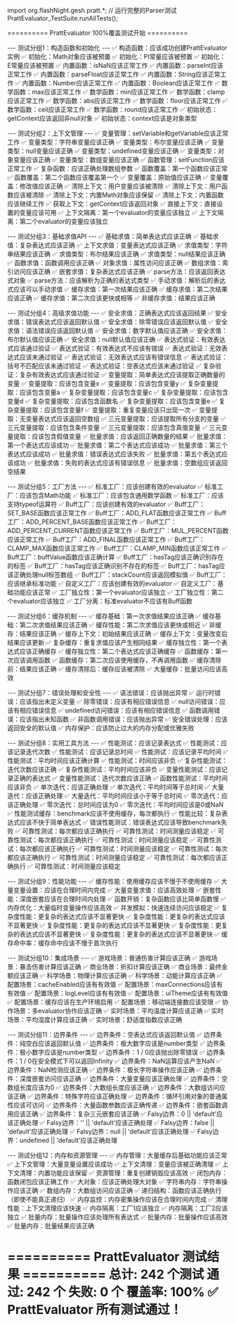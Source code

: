 import org.flashNight.gesh.pratt.*;
// 运行完整的Parser测试
PrattEvaluator_TestSuite.runAllTests();



========== PrattEvaluator 100%覆盖测试开始 ==========

--- 测试分组1：构造函数和初始化 ---
  ✅ 构造函数：应该成功创建PrattEvaluator实例
  ✅ 初始化：Math对象应该被预置
  ✅ 初始化：PI常量应该被预置
  ✅ 初始化：E常量应该被预置
  ✅ 内置函数：isNaN应该正常工作
  ✅ 内置函数：parseInt应该正常工作
  ✅ 内置函数：parseFloat应该正常工作
  ✅ 内置函数：String应该正常工作
  ✅ 内置函数：Number应该正常工作
  ✅ 内置函数：Boolean应该正常工作
  ✅ 数学函数：max应该正常工作
  ✅ 数学函数：min应该正常工作
  ✅ 数学函数：clamp应该正常工作
  ✅ 数学函数：abs应该正常工作
  ✅ 数学函数：floor应该正常工作
  ✅ 数学函数：ceil应该正常工作
  ✅ 数学函数：round应该正常工作
  ✅ 初始状态：getContext应该返回非null对象
  ✅ 初始状态：context应该是对象类型

--- 测试分组2：上下文管理 ---
  ✅ 变量管理：setVariable和getVariable应该正常工作
  ✅ 变量类型：字符串变量应该正确
  ✅ 变量类型：布尔变量应该正确
  ✅ 变量类型：null变量应该正确
  ✅ 变量类型：undefined变量应该正确
  ✅ 变量类型：对象变量应该正确
  ✅ 变量类型：数组变量应该正确
  ✅ 函数管理：setFunction应该正常工作
  ✅ 复杂函数：应该正确处理数组参数
  ✅ 函数覆盖：第一个函数应该正常
  ✅ 函数覆盖：第二个函数应该覆盖第一个
  ✅ 变量覆盖：原始值应该正确
  ✅ 变量覆盖：修改值应该正确
  ✅ 清除上下文：用户变量应该被清除
  ✅ 清除上下文：用户函数应该被清除
  ✅ 清除上下文：内置Math对象应该保留
  ✅ 清除上下文：内置函数应该继续工作
  ✅ 获取上下文：getContext应该返回对象
  ✅ 直接上下文：直接设置的变量应该可用
  ✅ 上下文隔离：第一个evaluator的变量应该独立
  ✅ 上下文隔离：第二个evaluator的变量应该独立

--- 测试分组3：基础求值API ---
  ✅ 基础求值：简单表达式应该正确
  ✅ 基础求值：复杂表达式应该正确
  ✅ 上下文求值：变量表达式应该正确
  ✅ 求值类型：字符串结果应该正确
  ✅ 求值类型：布尔结果应该正确
  ✅ 求值类型：null结果应该正确
  ✅ 函数求值：函数调用应该正确
  ✅ 对象求值：属性访问应该正确
  ✅ 数组求值：索引访问应该正确
  ✅ 嵌套求值：复杂表达式应该正确
  ✅ parse方法：应该返回表达式对象
  ✅ parse方法：应该解析为正确的表达式类型
  ✅ 手动求值：解析后的表达式应该可以手动求值
  ✅ 缓存求值：第一次结果应该正确
  ✅ 缓存求值：第二次结果应该正确
  ✅ 缓存求值：第二次应该更快或相等
  ✅ 非缓存求值：结果应该正确

--- 测试分组4：高级求值功能 ---
  ✅ 安全求值：正确表达式应该返回结果
  ✅ 安全求值：错误表达式应该返回默认值
  ✅ 安全求值：除零错误应该返回默认值
  ✅ 安全求值：语法错误应该返回默认值
  ✅ 安全求值：数字默认值应该正确
  ✅ 安全求值：布尔默认值应该正确
  ✅ 安全求值：null默认值应该正确
  ✅ 表达式验证：有效表达式应该通过验证
  ✅ 表达式验证：有效表达式不应该有错误
  ✅ 表达式验证：无效表达式应该未通过验证
  ✅ 表达式验证：无效表达式应该有错误信息
  ✅ 表达式验证：括号不匹配应该未通过验证
  ✅ 表达式验证：空表达式应该未通过验证
  ✅ 复杂验证：复杂有效表达式应该通过验证
  ✅ 变量提取：简单表达式应该提取正确数量的变量
  ✅ 变量提取：应该包含变量x
  ✅ 变量提取：应该包含变量y
  ✅ 复杂变量提取：应该包含变量a
  ✅ 复杂变量提取：应该包含变量c
  ✅ 复杂变量提取：应该包含变量d
  ✅ 复杂变量提取：应该包含函数名
  ✅ 复杂变量提取：应该包含变量e
  ✅ 复杂变量提取：应该包含变量f
  ✅ 变量提取：重复变量应该只出现一次
  ✅ 变量提取：无变量表达式应该返回空数组
  ✅ 三元变量提取：应该提取所有分支的变量
  ✅ 三元变量提取：应该包含条件变量
  ✅ 三元变量提取：应该包含真值变量
  ✅ 三元变量提取：应该包含假值变量
  ✅ 批量求值：应该返回正确数量的结果
  ✅ 批量求值：第一个表达式应该成功
  ✅ 批量求值：第二个表达式应该成功
  ✅ 批量求值：第三个表达式应该成功
  ✅ 批量求值：错误表达式应该失败
  ✅ 批量求值：第五个表达式应该成功
  ✅ 批量求值：失败的表达式应该有错误信息
  ✅ 批量求值：空数组应该返回空结果

--- 测试分组5：工厂方法 ---
  ✅ 标准工厂：应该创建有效的evaluator
  ✅ 标准工厂：应该包含Math功能
  ✅ 标准工厂：应该包含通用数学函数
  ✅ 标准工厂：应该支持typeof运算符
  ✅ Buff工厂：应该创建有效的evaluator
  ✅ Buff工厂：SET_BASE函数应该正常工作
  ✅ Buff工厂：ADD_FLAT函数应该正常工作
  ✅ Buff工厂：ADD_PERCENT_BASE函数应该正常工作
  ✅ Buff工厂：ADD_PERCENT_CURRENT函数应该正常工作
  ✅ Buff工厂：MUL_PERCENT函数应该正常工作
  ✅ Buff工厂：ADD_FINAL函数应该正常工作
  ✅ Buff工厂：CLAMP_MAX函数应该正常工作
  ✅ Buff工厂：CLAMP_MIN函数应该正常工作
  ✅ Buff工厂：buffValue函数应该正确计算
  ✅ Buff工厂：hasTag应该正确识别存在的标签
  ✅ Buff工厂：hasTag应该正确识别不存在的标签
  ✅ Buff工厂：hasTag应该正确处理null标签数组
  ✅ Buff工厂：stackCount应该返回模拟值
  ✅ Buff工厂：应该继承标准功能
  ✅ 自定义工厂：应该创建有效的evaluator
  ✅ 自定义工厂：基础功能应该正常
  ✅ 工厂独立性：第一个evaluator应该独立
  ✅ 工厂独立性：第二个evaluator应该独立
  ✅ 工厂分离：标准evaluator不应该有Buff函数

--- 测试分组6：缓存机制 ---
  ✅ 缓存基础：第一次求值结果应该正确
  ✅ 缓存基础：第二次求值结果应该正确
  ✅ 缓存性能：第二次求值应该更快或相近
  ✅ 非缓存：结果应该正确
  ✅ 缓存上下文：初始结果应该正确
  ✅ 缓存上下文：变量改变后结果应该更新
  ✅ 复杂缓存：重复求值应该产生相同结果
  ✅ 缓存独立性：第一个表达式应该正确缓存
  ✅ 缓存独立性：第二个表达式应该正确缓存
  ✅ 函数缓存：第一次应该调用函数
  ✅ 函数缓存：第二次应该使用缓存，不再调用函数
  ✅ 缓存清除前：结果应该正确
  ✅ 缓存清除后：缓存应该被清除
  ✅ 大量缓存：批量访问应该高效

--- 测试分组7：错误处理和安全性 ---
  ✅ 语法错误：应该抛出异常
  ✅ 运行时错误：应该指出未定义变量
  ✅ 除零错误：应该有相应错误信息
  ✅ null访问错误：应该有相应错误信息
  ✅ undefined访问错误：应该有相应错误信息
  ✅ 函数调用错误：应该指出未知函数
  ✅ 非函数调用错误：应该抛出异常
  ✅ 安全错误处理：应该返回安全的默认值
  ✅ 内存保护：应该防止过大的内存分配或优雅失败

--- 测试分组8：实用工具方法 ---
  ✅ 性能测试：应该记录表达式
  ✅ 性能测试：应该记录迭代次数
  ✅ 性能测试：应该记录总时间
  ✅ 性能测试：应该记录平均时间
  ✅ 性能测试：平均时间应该正确计算
  ✅ 性能测试：时间应该非负
  ✅ 复杂性能测试：迭代次数应该正确
  ✅ 复杂性能测试：平均时间应该非负
  ✅ 变量性能测试：应该记录正确的表达式
  ✅ 变量性能测试：迭代次数应该正确
  ✅ 函数性能测试：平均时间应该非负
  ✅ 单次迭代：应该正确处理
  ✅ 单次迭代：平均时间等于总时间
  ✅ 大量迭代：应该正确处理
  ✅ 大量迭代：平均时间应该小于等于总时间
  ✅ 零次迭代：应该正确处理
  ✅ 零次迭代：总时间应该为0
  ✅ 零次迭代：平均时间应该是0或NaN
  ✅ 性能测试缓存：benchmark应该不使用缓存，每次都执行
  ✅ 性能比较：复杂表达式应该不快于简单表达式
  ✅ 错误性能测试：错误表达式应该导致benchmark失败
  ✅ 可靠性测试：每次都应该正确执行
  ✅ 可靠性测试：时间测量应该稳定
  ✅ 可靠性测试：每次都应该正确执行
  ✅ 可靠性测试：时间测量应该稳定
  ✅ 可靠性测试：每次都应该正确执行
  ✅ 可靠性测试：时间测量应该稳定
  ✅ 可靠性测试：每次都应该正确执行
  ✅ 可靠性测试：时间测量应该稳定
  ✅ 可靠性测试：每次都应该正确执行
  ✅ 可靠性测试：时间测量应该稳定

--- 测试分组9：性能功能 ---
  ✅ 缓存性能：使用缓存应该不慢于不使用缓存
  ✅ 大量变量设置：应该在合理时间内完成
  ✅ 大量变量求值：应该高效处理
  ✅ 嵌套性能：深度嵌套应该在合理时间内处理
  ✅ 函数开销：复杂函数应该比简单函数慢
  ✅ 内存优化：大量临时变量操作应该高效
  ✅ 并发模拟：快速连续访问应该稳定
  ✅ 复杂度性能：更复杂的表达式应该不显著更快
  ✅ 复杂度性能：更复杂的表达式应该不显著更快
  ✅ 复杂度性能：更复杂的表达式应该不显著更快
  ✅ 复杂度性能：更复杂的表达式应该不显著更快
  ✅ 复杂度性能：更复杂的表达式应该不显著更快
  ✅ 缓存命中率：缓存命中应该不慢于首次执行

--- 测试分组10：集成场景 ---
  ✅ 游戏场景：普通伤害计算应该正确
  ✅ 游戏场景：暴击伤害计算应该正确
  ✅ 商业场景：折扣计算应该正确
  ✅ 商业场景：最终金额应该正确
  ✅ 科学场景：物理计算应该正确
  ✅ 科学场景：动能计算应该正确
  ✅ 配置场景：cacheEnabled应该有有效值
  ✅ 配置场景：maxConnections应该有有效值
  ✅ 配置场景：logLevel应该有有效值
  ✅ 配置场景：uiTheme应该有有效值
  ✅ 配置场景：缓存应该在生产环境启用
  ✅ 配置场景：移动端连接数应该受限
  ✅ 协作场景：多evaluator协作应该正确
  ✅ 实时场景：平均温度计算应该正确
  ✅ 实时场景：平均湿度计算应该正确
  ✅ 实时场景：舒适度指数应该正确

--- 测试分组11：边界条件 ---
  ✅ 边界条件：空表达式应该返回默认值
  ✅ 边界条件：纯空白应该返回默认值
  ✅ 边界条件：极大数字应该是number类型
  ✅ 边界条件：极小数字应该是number类型
  ✅ 边界条件：1 / 0应该抛出除零错误
  ✅ 边界条件：1 / 0在安全模式下可以返回Infinity
  ✅ 边界条件：NaN运算应该产生NaN
  ✅ 边界条件：NaN检测应该正确
  ✅ 边界条件：极长字符串操作应该正确
  ✅ 边界条件：深度嵌套访问应该正确
  ✅ 边界条件：大量变量应该正确处理
  ✅ 边界条件：空数组长度应该为0
  ✅ 边界条件：大数组长度应该正确
  ✅ 边界条件：大数组访问应该正确
  ✅ 边界条件：特殊字符应该正确处理
  ✅ 边界条件：循环引用对象的普通属性应该可访问
  ✅ 边界条件：大量函数参数应该正确传递
  ✅ 边界条件：嵌套函数调用应该正确
  ✅ 边界条件：复杂三元嵌套应该正确
  ✅ Falsy边界：0 || 'default'应该正确处理
  ✅ Falsy边界：'' || 'default'应该正确处理
  ✅ Falsy边界：false || 'default'应该正确处理
  ✅ Falsy边界：null || 'default'应该正确处理
  ✅ Falsy边界：undefined || 'default'应该正确处理

--- 测试分组12：内存和资源管理 ---
  ✅ 内存管理：大量缓存后基础功能应该正常
  ✅ 上下文管理：大量变量设置应该成功
  ✅ 上下文清理：变量应该被正确清理
  ✅ 上下文清理：内置功能应该保留
  ✅ 资源管理：重复创建销毁应该高效
  ✅ 闭包内存：函数闭包应该正确工作
  ✅ 大对象：应该正确处理大对象
  ✅ 字符串内存：字符串操作应该正确
  ✅ 数组内存：大数组访问应该正确
  ✅ 递归结构：函数应该正确执行（即使不能真正递归）
  ✅ 内存监控：内存密集操作应该在合理时间内完成
  ✅ 清理性能：上下文清理应该快速
  ✅ 内存隔离：工厂1应该独立
  ✅ 内存隔离：工厂2应该独立
  ✅ 批量内存：批量操作应该处理所有表达式
  ✅ 批量内存：批量操作应该高效
  ✅ 批量内存：批量结果应该正确

========== PrattEvaluator 测试结果 ==========
总计: 242 个测试
通过: 242 个
失败: 0 个
覆盖率: 100%
✅ PrattEvaluator 所有测试通过！
==========================================

